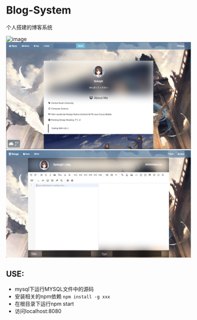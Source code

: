 # Blog-System
个人搭建的博客系统

![image](https://github.com/Dz97313/blog-system/blob/master/pictures/1.png)
![image](https://github.com/Dz97313/blog-system/blob/master/pictures/2.png)
![image](https://github.com/Dz97313/blog-system/blob/master/pictures/3.png)

## USE:
- mysql下运行MYSQL文件中的源码
- 安装相关的npm依赖 `npm install -g xxx`
- 在根目录下运行npm start
- 访问localhost:8080
